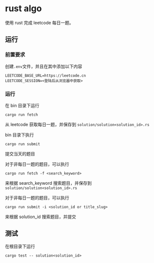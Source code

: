 # rust algo

使用 rust 完成 leetcode 每日一题。

## 运行

### 前置要求

创建`.env`文件，并且在其中添加以下内容

```
LEETCODE_BASE_URL=https://leetcode.cn
LEETCODE_SESSION=<登陆后从浏览器中获取>
```

### 运行

在 bin 目录下运行

```shell
cargo run fetch
```

从 leetcode 获取每日一题，并保存到 `solution/solution<solution_id>.rs`

bin 目录下执行

```shell
cargo run submit
```

提交当天的题目

对于非每日一题的题目，可以执行

```
cargo run fetch -f <search_keyword>
```

来根据 search_keyword 搜索题目，并保存到 `solution/solution<solution_id>.rs`

对于非每日一题的题目，可以执行

```
cargo run submit -i <solution_id or title_slug>
```

来根据 solution_id 搜索题目，并提交

## 测试

在根目录下运行

```shell
cargo test -- solution<solution_id>
```

